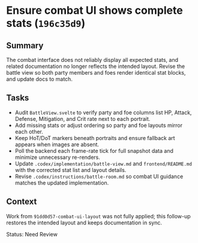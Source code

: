 # Ensure combat UI shows complete stats (`196c35d9`)

## Summary
The combat interface does not reliably display all expected stats, and related documentation no longer reflects the intended layout. Revise the battle view so both party members and foes render identical stat blocks, and update docs to match.

## Tasks
- Audit `BattleView.svelte` to verify party and foe columns list HP, Attack, Defense, Mitigation, and Crit rate next to each portrait.
- Add missing stats or adjust ordering so party and foe layouts mirror each other.
- Keep HoT/DoT markers beneath portraits and ensure fallback art appears when images are absent.
- Poll the backend each frame-rate tick for full snapshot data and minimize unnecessary re-renders.
- Update `.codex/implementation/battle-view.md` and `frontend/README.md` with the corrected stat list and layout details.
- Revise `.codex/instructions/battle-room.md` so combat UI guidance matches the updated implementation.

## Context
Work from `91dd0d57-combat-ui-layout` was not fully applied; this follow-up restores the intended layout and keeps documentation in sync.

Status: Need Review
